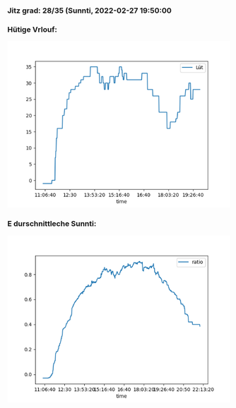 ### Jitz grad: 28/35 (Sunnti, 2022-02-27 19:50:00

### Hütige Vrlouf:
![Graph](Today.png)

### E durschnittleche Sunnti:
![Graph](Sunnti.png)